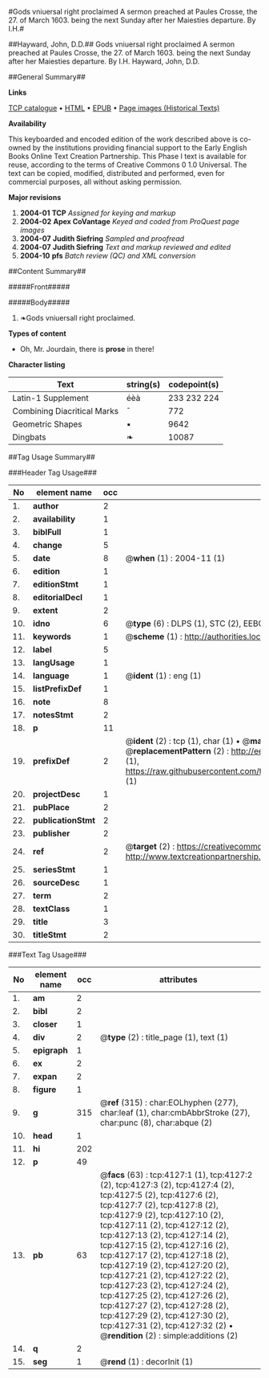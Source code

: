 #Gods vniuersal right proclaimed A sermon preached at Paules Crosse, the 27. of March 1603. being the next Sunday after her Maiesties departure. By I.H.#

##Hayward, John, D.D.##
Gods vniuersal right proclaimed A sermon preached at Paules Crosse, the 27. of March 1603. being the next Sunday after her Maiesties departure. By I.H.
Hayward, John, D.D.

##General Summary##

**Links**

[TCP catalogue](http://www.ota.ox.ac.uk/tcp/)  • 
[HTML](http://tei.it.ox.ac.uk/tcp/Texts-HTML/free/A02/A02844.html)  • 
[EPUB](http://tei.it.ox.ac.uk/tcp/Texts-EPUB/free/A02/A02844.epub) • 
[Page images (Historical Texts)](https://data.historicaltexts.jisc.ac.uk/view?pubId=eebo-99839684e&pageId=eebo-99839684e-4127-1)

**Availability**

This keyboarded and encoded edition of the
	       work described above is co-owned by the institutions
	       providing financial support to the Early English Books
	       Online Text Creation Partnership. This Phase I text is
	       available for reuse, according to the terms of Creative
	       Commons 0 1.0 Universal. The text can be copied,
	       modified, distributed and performed, even for
	       commercial purposes, all without asking permission.

**Major revisions**

1. __2004-01__ __TCP__ *Assigned for keying and markup*
1. __2004-02__ __Apex CoVantage__ *Keyed and coded from ProQuest page images*
1. __2004-07__ __Judith Siefring__ *Sampled and proofread*
1. __2004-07__ __Judith Siefring__ *Text and markup reviewed and edited*
1. __2004-10__ __pfs__ *Batch review (QC) and XML conversion*

##Content Summary##

#####Front#####

#####Body#####

1. ❧Gods vniuersall right proclaimed.

**Types of content**

  * Oh, Mr. Jourdain, there is **prose** in there!

**Character listing**


|Text|string(s)|codepoint(s)|
|---|---|---|
|Latin-1 Supplement|éèà|233 232 224|
|Combining             Diacritical Marks|̄|772|
|Geometric Shapes|▪|9642|
|Dingbats|❧|10087|

##Tag Usage Summary##

###Header Tag Usage###

|No|element name|occ|attributes|
|---|---|---|---|
|1.|__author__|2||
|2.|__availability__|1||
|3.|__biblFull__|1||
|4.|__change__|5||
|5.|__date__|8| @__when__ (1) : 2004-11 (1)|
|6.|__edition__|1||
|7.|__editionStmt__|1||
|8.|__editorialDecl__|1||
|9.|__extent__|2||
|10.|__idno__|6| @__type__ (6) : DLPS (1), STC (2), EEBO-CITATION (1), PROQUEST (1), VID (1)|
|11.|__keywords__|1| @__scheme__ (1) : http://authorities.loc.gov/ (1)|
|12.|__label__|5||
|13.|__langUsage__|1||
|14.|__language__|1| @__ident__ (1) : eng (1)|
|15.|__listPrefixDef__|1||
|16.|__note__|8||
|17.|__notesStmt__|2||
|18.|__p__|11||
|19.|__prefixDef__|2| @__ident__ (2) : tcp (1), char (1)  •  @__matchPattern__ (2) : ([0-9\-]+):([0-9IVX]+) (1), (.+) (1)  •  @__replacementPattern__ (2) : http://eebo.chadwyck.com/downloadtiff?vid=$1&page=$2 (1), https://raw.githubusercontent.com/textcreationpartnership/Texts/master/tcpchars.xml#$1 (1)|
|20.|__projectDesc__|1||
|21.|__pubPlace__|2||
|22.|__publicationStmt__|2||
|23.|__publisher__|2||
|24.|__ref__|2| @__target__ (2) : https://creativecommons.org/publicdomain/zero/1.0/ (1), http://www.textcreationpartnership.org/docs/. (1)|
|25.|__seriesStmt__|1||
|26.|__sourceDesc__|1||
|27.|__term__|2||
|28.|__textClass__|1||
|29.|__title__|3||
|30.|__titleStmt__|2||


###Text Tag Usage###

|No|element name|occ|attributes|
|---|---|---|---|
|1.|__am__|2||
|2.|__bibl__|2||
|3.|__closer__|1||
|4.|__div__|2| @__type__ (2) : title_page (1), text (1)|
|5.|__epigraph__|1||
|6.|__ex__|2||
|7.|__expan__|2||
|8.|__figure__|1||
|9.|__g__|315| @__ref__ (315) : char:EOLhyphen (277), char:leaf (1), char:cmbAbbrStroke (27), char:punc (8), char:abque (2)|
|10.|__head__|1||
|11.|__hi__|202||
|12.|__p__|49||
|13.|__pb__|63| @__facs__ (63) : tcp:4127:1 (1), tcp:4127:2 (2), tcp:4127:3 (2), tcp:4127:4 (2), tcp:4127:5 (2), tcp:4127:6 (2), tcp:4127:7 (2), tcp:4127:8 (2), tcp:4127:9 (2), tcp:4127:10 (2), tcp:4127:11 (2), tcp:4127:12 (2), tcp:4127:13 (2), tcp:4127:14 (2), tcp:4127:15 (2), tcp:4127:16 (2), tcp:4127:17 (2), tcp:4127:18 (2), tcp:4127:19 (2), tcp:4127:20 (2), tcp:4127:21 (2), tcp:4127:22 (2), tcp:4127:23 (2), tcp:4127:24 (2), tcp:4127:25 (2), tcp:4127:26 (2), tcp:4127:27 (2), tcp:4127:28 (2), tcp:4127:29 (2), tcp:4127:30 (2), tcp:4127:31 (2), tcp:4127:32 (2)  •  @__rendition__ (2) : simple:additions (2)|
|14.|__q__|2||
|15.|__seg__|1| @__rend__ (1) : decorInit (1)|
